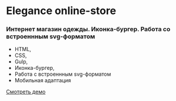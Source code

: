 # Elegance online-store

### Интернет магазин одежды. Иконка-бургер. Работа со встроеннным svg-форматом

- HTML,
- CSS,
- Gulp,
- Иконка-бургер,
- Работа с встроеннным svg-форматом
- Мобильная адаптация

[Смотреть демо](https://kovalchuk-alexandr.github.io/Elegance/)
